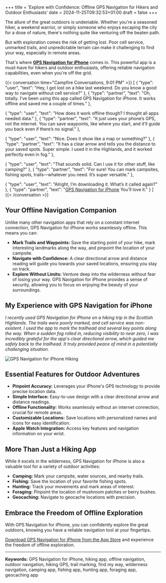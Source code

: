 +++
title = 'Explore with Confidence: Offline GPS Navigation for Hikers and Outdoor Enthusiasts'
date = 2024-11-25T09:32:53+01:00
draft = false
+++

The allure of the great outdoors is undeniable.  Whether you're a seasoned hiker, a weekend warrior, or simply someone who enjoys escaping the city for a dose of nature, there's nothing quite like venturing off the beaten path. 

But with exploration comes the risk of getting lost.  Poor cell service, unmarked trails, and unpredictable terrain can make it challenging to find your way, especially in remote areas.

That's where [**GPS Navigation for iPhone**](https://apps.apple.com/us/app/gps-navigation-hiking-compass/id791684332)  comes in. This powerful app is a must-have for hikers and outdoor enthusiasts, offering reliable navigation capabilities, even when you're off the grid.

{{< conversation time="Campfire Conversations, 9:01 PM" >}}
[
  { "type": "user", "text": "Hey, I got lost on a hike last weekend. Do you know a good way to navigate without cell service?" },
  { "type": "partner", "text": "Oh, totally. I’ve been using this app called GPS Navigation for iPhone. It works offline and saved me a couple of times." },
  
  { "type": "user", "text": "How does it work offline though? I thought all apps needed data." },
  { "type": "partner", "text": "It just uses your phone’s GPS, not the internet. You can save waypoints, like where you start, and it’ll guide you back even if there’s no signal." },

  { "type": "user", "text": "Nice. Does it show like a map or something?" },
  { "type": "partner", "text": "It has a clear arrow and tells you the distance to your saved spots. Super simple. I used it in the Highlands, and it worked perfectly even in fog." },

  { "type": "user", "text": "That sounds solid. Can I use it for other stuff, like camping?" },
  { "type": "partner", "text": "For sure! You can mark campsites, fishing spots, trails—whatever you need. It’s super versatile." },

  { "type": "user", "text": "Alright, I’m downloading it. What’s it called again?" },
  { "type": "partner", "text": "<a href='https://apps.apple.com/us/app/gps-navigation-hiking-compass/id791684332' target='_blank'>GPS Navigation for iPhone</a> You’ll love it." }
]
{{< /conversation >}}

##  Your Offline Navigation Companion

Unlike many other navigation apps that rely on a constant internet connection, GPS Navigation for iPhone works seamlessly offline.  This means you can:

* **Mark Trails and Waypoints:**  Save the starting point of your hike, mark interesting landmarks along the way, and pinpoint the location of your campsite.
* **Navigate with Confidence:**  A clear directional arrow and distance reading will guide you towards your saved locations, ensuring you stay on track.
* **Explore Without Limits:**  Venture deep into the wilderness without fear of losing your way.  GPS Navigation for iPhone provides a sense of security, allowing you to focus on enjoying the beauty of your surroundings.

##  My Experience with GPS Navigation for iPhone

_I recently used GPS Navigation for iPhone on a hiking trip in the Scottish Highlands.  The trails were poorly marked, and cell service was non-existent.  I used the app to mark the trailhead and several key points along the way.  When a sudden fog rolled in, reducing visibility to near zero, I was incredibly grateful for the app's clear directional arrow, which guided me safely back to the trailhead.  It truly provided peace of mind in a potentially challenging situation._

![GPS Navigation for iPhone Hiking](images/explore_with_confidence_offline_gps_navigation_for_hikers_and_outdoor_enthusiasts.webp)

##  Essential Features for Outdoor Adventures

* **Pinpoint Accuracy:**  Leverages your iPhone's GPS technology to provide precise location data.
* **Simple Interface:**  Easy-to-use design with a clear directional arrow and distance readings.
* **Offline Functionality:**  Works seamlessly without an internet connection, crucial for remote areas.
* **Customizable Locations:**  Save locations with personalized names and icons for easy identification.
* **Apple Watch Integration:**  Access key features and navigation information on your wrist.

##  More Than Just a Hiking App

While it excels in the wilderness, GPS Navigation for iPhone is also a valuable tool for a variety of outdoor activities:

* **Camping:**  Mark your campsite, water sources, and nearby trails.
* **Fishing:**  Save the location of your favorite fishing spots.
* **Hunting:**  Track your movements and mark areas of interest.
* **Foraging:**  Pinpoint the location of mushroom patches or berry bushes.
* **Geocaching:**  Navigate to geocache locations with precision.

##  Embrace the Freedom of Offline Exploration

With GPS Navigation for iPhone, you can confidently explore the great outdoors, knowing you have a reliable navigation tool at your fingertips.  

[Download GPS Navigation for iPhone from the App Store](https://apps.apple.com/us/app/gps-navigation-hiking-compass/id791684332) and experience the freedom of offline exploration.

---

**Keywords:**  GPS Navigation for iPhone, hiking app, offline navigation, outdoor navigation, hiking GPS, trail marking,  find my way, wilderness navigation, camping app, fishing app, hunting app, foraging app, geocaching app